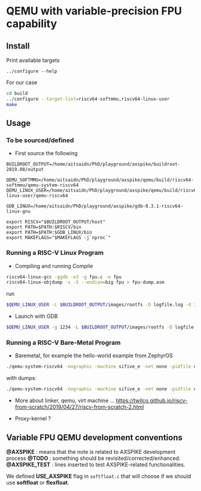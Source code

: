 # QEMU with variable-precision FPU capability

## Install 

Print available targets
```
../configure --help
```

For our case
```bash
cd build
../configure --target-list=riscv64-softmmu,riscv64-linux-user
make
```

## Usage

### To be sourced/defined
- First source the following
```
BUILDROOT_OUTPUT=/home/aitsaidn/PhD/playground/axspike/buildroot-2019.08/output

QEMU_SOFTMMU=/home/aitsaidn/PhD/playground/axspike/qemu/build/riscv64-softmmu/qemu-system-riscv64
QEMU_LINUX_USER=/home/aitsaidn/PhD/playground/axspike/qemu/build/riscv64-linux-user/qemu-riscv64

GDB_LINUX=/home/aitsaidn/PhD/playground/axspike/gdb-8.3.1-riscv64-linux-gnu

export RISCV="$BUILDROOT_OUTPUT/host"
export PATH=$PATH:$RISCV/bin
export PATH=$PATH:$GDB_LINUX/bin
export MAKEFLAGS="$MAKEFLAGS -j`nproc`"
```

### Running a RISC-V Linux Program
- Compiling and running
Compile
```bash
riscv64-linux-gcc -ggdb -o3 -g fpu.c -o fpu
riscv64-linux-objdump -s -S --endian=big fpu > fpu-dump.asm
```

run
```bash 
$QEMU_LINUX_USER -L $BUILDROOT_OUTPUT/images/rootfs -D logfile.log -d in_asm,cpu,fpu fpu
```

- Launch with GDB
```bash
$QEMU_LINUX_USER -g 1234 -L $BUILDROOT_OUTPUT/images/rootfs -D logfile.log -d in_asm,cpu,fpu fpu
```     

### Running a RISC-V Bare-Metal Program
- Baremetal, for example the hello-world example from ZephyrOS
```bash
./qemu-system-riscv64 -nographic -machine sifive_e -net none -pidfile qemu.pid -serial mon:stdio -kernel /home/aitsaidn/PhD/playground/axspike/axspike-next/zephyr.elf
```
with dumps:
```bash
./qemu-system-riscv64 -nographic -machine sifive_e -net none -pidfile qemu.pid -serial mon:stdio -kernel /home/aitsaidn/PhD/playground/axspike/axspike-next/zephyr.elf -D logfile.log -d in_asm,cpu,fpu
```

- More about linker, qemu, virt machine ...
https://twilco.github.io/riscv-from-scratch/2019/04/27/riscv-from-scratch-2.html

- Proxy-kernel ?


## Variable FPU QEMU development conventions

**@AXSPIKE** : means that the note is related to AXSPIKE development process
**@TODO**    : something should be revisited/corrected/enhanced.
**@AXSPIKE_TEST** : lines inserted to test AXSPIKE-related functionalities.

We defined **USE_AXSPIKE** flag in `softfloat.c` that will choose if we should use **softfloat** or **flexfloat**.

 

